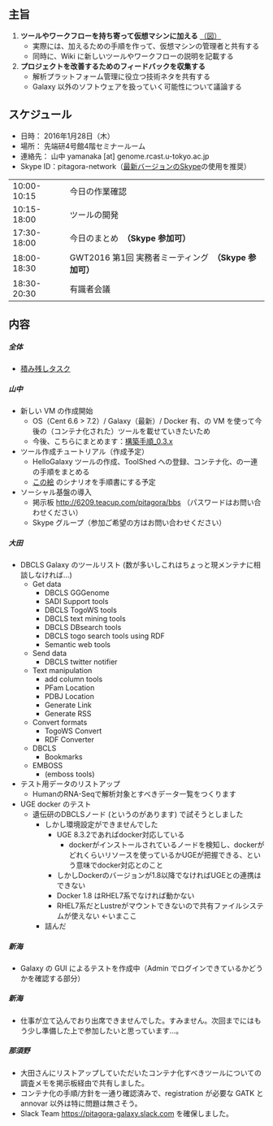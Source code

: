主旨
----

1.  **ツールやワークフローを持ち寄って仮想マシンに加える** [（図）](http://www.pitagora-galaxy.org/_/rsrc/1416890873801/about/about_overview.png)
    -   実際には、加えるための手順を作って、仮想マシンの管理者と共有する
    -   同時に、Wiki に新しいツールやワークフローの説明を記載する
2.  **プロジェクトを改善するためのフィードバックを収集する**
    -   解析プラットフォーム管理に役立つ技術ネタを共有する
    -   Galaxy 以外のソフトウェアを扱っていく可能性について議論する

スケジュール
------------

-   日時： 2016年1月28日（木）
-   場所： 先端研4号館4階セミナールーム
-   連絡先： 山中 yamanaka \[at\] genome.rcast.u-tokyo.ac.jp
-   Skype ID：pitagora-network（[最新バージョンのSkype](http://www.skype.com/ja/)の使用を推奨）

|             |                                                        |
|-------------|--------------------------------------------------------|
| 10:00-10:15 | 今日の作業確認                                         |
| 10:15-18:00 | ツールの開発                                           |
| 17:30-18:00 | 今日のまとめ　**（Skype 参加可）**                     |
| 18:00-18:30 | GWT2016 第1回 実務者ミーティング　**（Skype 参加可）** |
| 18:30-20:30 | 有識者会議                                             |

内容
----

##### 全体

-   [積み残しタスク](/積み残しタスク "wikilink")

##### 山中

-   新しい VM の作成開始
    -   OS（Cent 6.6 &gt; 7.2）/ Galaxy（最新）/ Docker 有、の VM を使って今後の（コンテナ化された）ツールを載せていきたいため
    -   今後、こちらにまとめます：[構築手順_0.3.x](/構築手順_0.3.x "wikilink")
-   ツール作成チュートリアル（作成予定）
    -   HelloGalaxy ツールの作成、ToolShed への登録、コンテナ化、の一連の手順をまとめる
    -   [この絵](https://docs.google.com/presentation/d/1IA0YJBAyGrNf6wgcKj5C36CHEWjci1QsNzeO0SonMbE/edit?usp=sharing) のシナリオを手順書にする予定
-   ソーシャル基盤の導入
    -   掲示板 <http://6209.teacup.com/pitagora/bbs> （パスワードはお問い合わせください）
    -   Skype グループ（参加ご希望の方はお問い合わせください）

##### 大田

-   DBCLS Galaxy のツールリスト (数が多いしこれはちょっと現メンテナに相談しなければ…)
    -   Get data
        -   DBCLS GGGenome
        -   SADI Support tools
        -   DBCLS TogoWS tools
        -   DBCLS text mining tools
        -   DBCLS DBsearch tools
        -   DBCLS togo search tools using RDF
        -   Semantic web tools
    -   Send data
        -   DBCLS twitter notifier
    -   Text manipulation
        -   add column tools
        -   PFam Location
        -   PDBJ Location
        -   Generate Link
        -   Generate RSS
    -   Convert formats
        -   TogoWS Convert
        -   RDF Converter
    -   DBCLS
        -   Bookmarks
    -   EMBOSS
        -   (emboss tools)
-   テスト用データのリストアップ
    -   HumanのRNA-Seqで解析対象とすべきデータ一覧をつくります
-   UGE docker のテスト
    -   遺伝研のDBCLSノード (というのがあります) で試そうとしました
        -   しかし環境設定ができませんでした
            -   UGE 8.3.2であればdocker対応している
                -   dockerがインストールされているノードを検知し、dockerがどれくらいリソースを使っているかUGEが把握できる、という意味でdocker対応とのこと
            -   しかしDockerのバージョンが1.8以降でなければUGEとの連携はできない
            -   Docker 1.8 はRHEL7系でなければ動かない
            -   RHEL7系だとLustreがマウントできないので共有ファイルシステムが使えない &lt;-いまここ
        -   詰んだ

##### 新海

-   Galaxy の GUI によるテストを作成中（Admin でログインできているかどうかを確認する部分）

##### 新海

-   仕事が立て込んでおり出席できませんでした。すみません。次回までにはもう少し準備した上で参加したいと思っています…。

##### 那須野

-   大田さんにリストアップしていただいたコンテナ化すべきツールについての調査メモを掲示板経由で共有しました。
-   コンテナ化の手順/方針を一通り確認済みで、registration が必要な GATK と annovar 以外は特に問題は無さそう。
-   Slack Team <https://pitagora-galaxy.slack.com> を確保しました。
